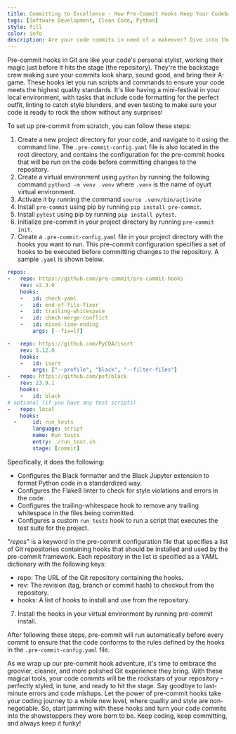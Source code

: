 ```yaml
---
title: Committing to Excellence - How Pre-Commit Hooks Keep Your Codebase Prettier and Your Commits Tidier
tags: [Software Development, Clean Code, Python]
style: fill
color: info
description: Are your code commits in need of a makeover? Dive into the captivating world of pre-commit hooks in this =blog post. Discover how these magical tools can transform your codebase into a work of art, ensuring pristine formatting and enchanting commit messages.
---
```


Pre-commit hooks in Git are like your code's personal stylist, working their magic just before it hits the stage (the repository). They're the backstage crew making sure your commits look sharp, sound good, and bring their A-game. These hooks let you run scripts and commands to ensure your code meets the highest quality standards. It's like having a mini-festival in your local environment, with tasks that include code formatting for the perfect outfit, linting to catch style blunders, and even testing to make sure your code is ready to rock the show without any surprises!

To set up pre-commit from scratch, you can follow these steps:

1. Create a new project directory for your code, and navigate to it using the command line. The `.pre-commit-config.yaml` file is also located in the root directory, and contains the configuration for the pre-commit hooks that will be run on the code before committing changes to the repository.
2. Create a virtual environment using `python` by running the following command `python3 -m venv .venv` where `.venv` is the name of oyurt virtual environment.
3. Activate it by running the command `source .venv/bin/activate`
4. Install `pre-commit` using pip by running `pip install pre-commit`.
5. Install `pytest` using pip by running `pip install pytest`.
6. Initialize pre-commit in your project directory by running `pre-commit init`.
7. Create a `.pre-commit-config.yaml` file in your project directory with the hooks you want to run. This pre-commit configuration specifies a set of hooks to be executed before committing changes to the repository. A sample `.yaml` is shown below.

```yaml
repos:
-   repo: https://github.com/pre-commit/pre-commit-hooks
    rev: v2.3.0
    hooks:
    -   id: check-yaml
    -   id: end-of-file-fixer
    -   id: trailing-whitespace
    -   id: check-merge-conflict
    -   id: mixed-line-ending
        args: [--fix=lf]

-   repo: https://github.com/PyCQA/isort
    rev: 5.12.0
    hooks:
    -   id: isort
        args: ["--profile", "black", "--filter-files"]
-   repo: https://github.com/psf/black
    rev: 23.9.1
    hooks:
    -   id: black
# optional (if you have any test scripts)
-   repo: local
    hooks:
  -     id: run_tests
        language: script
        name: Run tests
        entry: ./run_test.sh
        stage: [commit]
```

Specifically, it does the following:

- Configures the Black formatter and the Black Jupyter extension to format Python code in a standardized way.
- Configures the Flake8 linter to check for style violations and errors in the code.
- Configures the trailing-whitespace hook to remove any trailing whitespace in the files being committed.
- Configures a custom `run_tests` hook to run a script that executes the test suite for the project.

"*repos*" is a keyword in the pre-commit configuration file that specifies a list of Git repositories containing hooks that should be installed and used by the pre-commit framework. Each repository in the list is specified as a YAML dictionary with the following keys:
- repo: The URL of the Git repository containing the hooks.
- rev: The revision (tag, branch or commit hash) to checkout from the repository.
- hooks: A list of hooks to install and use from the repository.

7. Install the hooks in your virtual environment by running pre-commit install.

After following these steps, pre-commit will run automatically before every commit to ensure that the code conforms to the rules defined by the hooks in the `.pre-commit-config.yaml` file.

As we wrap up our pre-commit hook adventure, it's time to embrace the groovier, cleaner, and more polished Git experience they bring. With these magical tools, your code commits will be the rockstars of your repository – perfectly styled, in tune, and ready to hit the stage. Say goodbye to last-minute errors and code mishaps. Let the power of pre-commit hooks take your coding journey to a whole new level, where quality and style are non-negotiable. So, start jamming with these hooks and turn your code commits into the showstoppers they were born to be. Keep coding, keep committing, and always keep it funky!